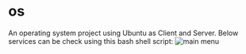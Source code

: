 # os

An operating system project using Ubuntu as Client and Server. Below services can be check using this bash shell script:
![main menu](https://github.com/dina0422/os/assets/75569861/0bbcae37-a195-4524-b362-2af80c0ce284)
